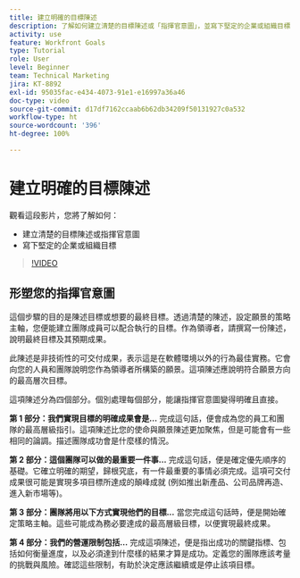 ```yaml
---
title: 建立明確的目標陳述
description: 了解如何建立清楚的目標陳述或「指揮官意圖」，並寫下堅定的企業或組織目標。
activity: use
feature: Workfront Goals
type: Tutorial
role: User
level: Beginner
team: Technical Marketing
jira: KT-8892
exl-id: 95035fac-e434-4073-91e1-e16997a36a46
doc-type: video
source-git-commit: d17df7162ccaab6b62db34209f50131927c0a532
workflow-type: ht
source-wordcount: '396'
ht-degree: 100%

---
```


# 建立明確的目標陳述

觀看這段影片，您將了解如何：

* 建立清楚的目標陳述或指揮官意圖
* 寫下堅定的企業或組織目標

>[!VIDEO](https://video.tv.adobe.com/v/335186/?quality=12&learn=on&enablevpops)

<!--
Your turn graphic
-->

## 形塑您的指揮官意圖

這個步驟的目的是陳述目標或想要的最終目標。透過清楚的陳述，設定願景的策略主軸，您便能建立團隊成員可以配合執行的目標。作為領導者，請撰寫一份陳述，說明最終目標及其預期成果。

此陳述是非技術性的可交付成果，表示這是在軟體環境以外的行為最佳實務。它會向您的人員和團隊說明您作為領導者所構築的願景。這項陳述應說明符合願景方向的最高層次目標。

這項陳述分為四個部分。個別處理每個部分，能讓指揮官意圖變得明確且直接。

**第 1 部分：我們實現目標的明確成果會是…**
完成這句話，便會成為您的員工和團隊的最高層級指引。這項陳述比您的使命與願景陳述更加聚焦，但是可能會有一些相同的論調。描述團隊成功會是什麼樣的情況。

**第 2 部分：這個團隊可以做的最重要一件事…**
完成這句話，便是確定優先順序的基礎。它確立明確的期望，歸根究底，有一件最重要的事情必須完成。這項可交付成果很可能是實現多項目標所達成的顛峰成就 (例如推出新產品、公司品牌再造、進入新市場等)。

**第 3 部分：團隊將用以下方式實現他們的目標...**
當您完成這句話時，便是開始確定策略主軸。這些可能成為務必要達成的最高層級目標，以便實現最終成果。

**第 4 部分：我們的營運限制包括…**
完成這項陳述，便是指出成功的關鍵指標、包括如何衡量進度，以及必須達到什麼樣的結果才算是成功。定義您的團隊應該考量的挑戰與風險。確認這些限制，有助於決定應該繼續或是停止該項目標。
